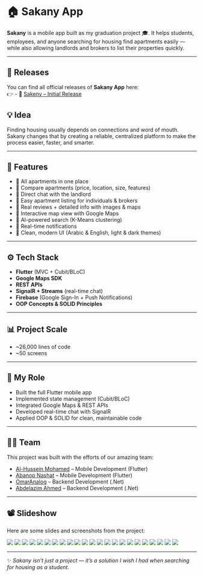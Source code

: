 # 🏠 Sakany App

**Sakany** is a mobile app built as my graduation project 🎓. It helps students, employees, and anyone searching for housing find apartments easily — while also allowing landlords and brokers to list their properties quickly.  

---

## 🚀 Releases

You can find all official releases of **Sakany App** here:  
👉 - 📱 [Sakeny – Initial Release](https://github.com/Al-Hussein-Mohamed/Sakeny-Graduation-Project/releases/tag/v1.0.0)


## 💡 Idea  
Finding housing usually depends on connections and word of mouth. Sakany changes that by creating a reliable, centralized platform to make the process easier, faster, and smarter.  

---

## 📱 Features  
- 🔹 All apartments in one place  
- 🔹 Compare apartments (price, location, size, features)  
- 🔹 Direct chat with the landlord  
- 🔹 Easy apartment listing for individuals & brokers  
- 🔹 Real reviews + detailed info with images & maps  
- 🔹 Interactive map view with Google Maps  
- 🔹 AI-powered search (K-Means clustering)  
- 🔹 Real-time notifications  
- 🔹 Clean, modern UI (Arabic & English, light & dark themes)  

---

## ⚙️ Tech Stack  
- **Flutter** (MVC + Cubit/BLoC)  
- **Google Maps SDK**  
- **REST APIs**  
- **SignalR + Streams** (real-time chat)  
- **Firebase** (Google Sign-In + Push Notifications)  
- **OOP Concepts & SOLID Principles**  

---

## 📊 Project Scale  
- ~26,000 lines of code  
- ~50 screens  

---

## 🚀 My Role  
- Built the full Flutter mobile app  
- Implemented state management (Cubit/BLoC)  
- Integrated Google Maps & REST APIs  
- Developed real-time chat with SignalR  
- Applied OOP & SOLID for clean, maintainable code  

---

## 👨‍💻 Team

This project was built with the efforts of our amazing team:

- [Al-Hussein Mohamed](https://github.com/Al-Hussein-Mohamed) – Mobile Development (Flutter)  
- [Abanop Nashat](https://github.com/AbanopNashat) – Mobile Development (Flutter) 
- [OmarAnalog](https://github.com/OmarAnalog) –  Backend Development (.Net)
- [Abdelazim Ahmed](https://github.com/abdalazim151) – Backend Development (.Net)

---

## 📽️ Slideshow  

Here are some slides and screenshots from the project:  

[<img src="readme_assets/SakenyPresentation_page-0001.jpg"/>](readme_assets/SakenyPresentation_page-0001.jpg)
[<img src="readme_assets/SakenyPresentation_page-0002.jpg"/>](readme_assets/SakenyPresentation_page-0002.jpg)
[<img src="readme_assets/SakenyPresentation_page-0003.jpg"/>](readme_assets/SakenyPresentation_page-0003.jpg)
[<img src="readme_assets/SakenyPresentation_page-0004.jpg"/>](readme_assets/SakenyPresentation_page-0004.jpg)
[<img src="readme_assets/SakenyPresentation_page-0005.jpg"/>](readme_assets/SakenyPresentation_page-0005.jpg)
[<img src="readme_assets/SakenyPresentation_page-0006.jpg"/>](readme_assets/SakenyPresentation_page-0006.jpg)
[<img src="readme_assets/SakenyPresentation_page-0007.jpg"/>](readme_assets/SakenyPresentation_page-0007.jpg)
[<img src="readme_assets/SakenyPresentation_page-0008.jpg"/>](readme_assets/SakenyPresentation_page-0008.jpg)
[<img src="readme_assets/SakenyPresentation_page-0009.jpg"/>](readme_assets/SakenyPresentation_page-0009.jpg)
[<img src="readme_assets/SakenyPresentation_page-0010.jpg"/>](readme_assets/SakenyPresentation_page-0010.jpg)
[<img src="readme_assets/SakenyPresentation_page-0011.jpg"/>](readme_assets/SakenyPresentation_page-0011.jpg)
[<img src="readme_assets/SakenyPresentation_page-0012.jpg"/>](readme_assets/SakenyPresentation_page-0012.jpg)
[<img src="readme_assets/SakenyPresentation_page-0013.jpg"/>](readme_assets/SakenyPresentation_page-0013.jpg)
[<img src="readme_assets/SakenyPresentation_page-0014.jpg"/>](readme_assets/SakenyPresentation_page-0014.jpg)
[<img src="readme_assets/SakenyPresentation_page-0015.jpg"/>](readme_assets/SakenyPresentation_page-0015.jpg)
[<img src="readme_assets/SakenyPresentation_page-0016.jpg"/>](readme_assets/SakenyPresentation_page-0016.jpg)
[<img src="readme_assets/SakenyPresentation_page-0017.jpg"/>](readme_assets/SakenyPresentation_page-0017.jpg)
[<img src="readme_assets/SakenyPresentation_page-0018.jpg"/>](readme_assets/SakenyPresentation_page-0018.jpg)
[<img src="readme_assets/SakenyPresentation_page-0019.jpg"/>](readme_assets/SakenyPresentation_page-0019.jpg)
[<img src="readme_assets/SakenyPresentation_page-0020.jpg"/>](readme_assets/SakenyPresentation_page-0020.jpg)
[<img src="readme_assets/SakenyPresentation_page-0021.jpg"/>](readme_assets/SakenyPresentation_page-0021.jpg)
[<img src="readme_assets/SakenyPresentation_page-0032.jpg"/>](readme_assets/SakenyPresentation_page-0032.jpg)
[<img src="readme_assets/SakenyPresentation_page-0033.jpg"/>](readme_assets/SakenyPresentation_page-0033.jpg)

---

✨ *Sakany isn’t just a project — it’s a solution I wish I had when searching for housing as a student.*  
